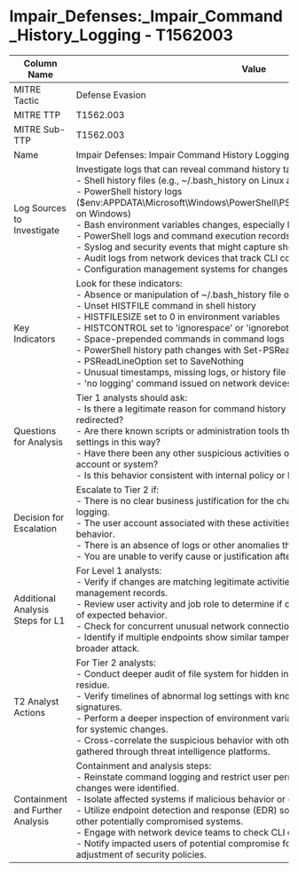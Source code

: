 # Impair_Defenses:_Impair_Command_History_Logging - T1562003

| Column Name | Value |
|-------------|-------|
| MITRE Tactic | Defense Evasion |
| MITRE TTP | T1562.003 |
| MITRE Sub-TTP | T1562.003 |
| Name | Impair Defenses: Impair Command History Logging |
| Log Sources to Investigate | Investigate logs that can reveal command history tampering, such as:<br>- Shell history files (e.g., ~/.bash_history on Linux and macOS)<br>- PowerShell history logs ($env:APPDATA\Microsoft\Windows\PowerShell\PSReadLine\ConsoleHost_history.txt on Windows)<br>- Bash environment variables changes, especially HISTFILE and HISTCONTROL<br>- PowerShell logs and command execution records<br>- Syslog and security events that might capture shell access or command execution<br>- Audit logs from network devices that track CLI command executions<br>- Configuration management systems for changes in command history settings. |
| Key Indicators | Look for these indicators:<br>- Absence or manipulation of ~/.bash_history file on compromised accounts<br>- Unset HISTFILE command in shell history<br>- HISTFILESIZE set to 0 in environment variables<br>- HISTCONTROL set to 'ignorespace' or 'ignoreboth'<br>- Space-prepended commands in command logs<br>- PowerShell history path changes with Set-PSReadLineOption<br>- PSReadLineOption set to SaveNothing<br>- Unusual timestamps, missing logs, or history file discrepancies<br>- 'no logging' command issued on network devices. |
| Questions for Analysis | Tier 1 analysts should ask:<br>- Is there a legitimate reason for command history logging being disabled or redirected?<br>- Are there known scripts or administration tools that alter HISTFILE or PSReadLine settings in this way?<br>- Have there been any other suspicious activities or alerts associated with this account or system?<br>- Is this behavior consistent with internal policy or historical usage patterns? |
| Decision for Escalation | Escalate to Tier 2 if:<br>- There is no clear business justification for the changes to command history logging.<br>- The user account associated with these activities has shown other suspicious behavior.<br>- There is an absence of logs or other anomalies that suggest tampering.<br>- You are unable to verify cause or justification after initial checks. |
| Additional Analysis Steps for L1 | For Level 1 analysts:<br>- Verify if changes are matching legitimate activities by checking change management records.<br>- Review user activity and job role to determine if command history tampering is part of expected behavior.<br>- Check for concurrent unusual network connections or system changes.<br>- Identify if multiple endpoints show similar tampering signs, indicating a potential broader attack. |
| T2 Analyst Actions | For Tier 2 analysts:<br>- Conduct deeper audit of file system for hidden indicators of tampering or malware residue.<br>- Verify timelines of abnormal log settings with known exploits or malware signatures.<br>- Perform a deeper inspection of environment variable history and configuration files for systemic changes.<br>- Cross-correlate the suspicious behavior with other IT incidents or intelligence gathered through threat intelligence platforms. |
| Containment and Further Analysis | Containment and analysis steps:<br>- Reinstate command logging and restrict user permissions where unauthorized changes were identified.<br>- Isolate affected systems if malicious behavior or compromise is confirmed.<br>- Utilize endpoint detection and response (EDR) solutions to conduct a sweep for other potentially compromised systems.<br>- Engage with network device teams to check CLI configurations are secure.<br>- Notify impacted users of potential compromise for further education and adjustment of security policies. |
